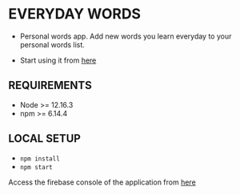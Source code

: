 # EVERYDAY WORDS

- Personal words app. Add new words you learn everyday to your personal words list.

- Start using it from [here](https://everyday-words.web.app)

## REQUIREMENTS

- Node >= 12.16.3
- npm >= 6.14.4

## LOCAL SETUP

- `npm install`
- `npm start`

Access the firebase console of the application from [here](https://console.firebase.google.com/project/everyday-words/overview)
